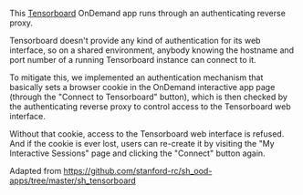 This [Tensorboard](https://www.tensorflow.org/tensorboard) OnDemand app runs through an authenticating reverse proxy. 

Tensorboard doesn't provide any kind of authentication for its web interface, so on a shared environment, anybody 
knowing the hostname and port number of a running Tensorboard instance can connect to it.

To mitigate this, we implemented an authentication mechanism that basically sets a browser cookie in the OnDemand 
interactive app page (through the "Connect to Tensorboard" button), which is then checked by the authenticating 
reverse proxy to control access to the Tensorboard web interface. 

Without that cookie, access to the Tensorboard 
web interface is refused. And if the cookie is ever lost, users can re-create it by visiting the 
"My Interactive Sessions" page and clicking the "Connect" button again.

Adapted from https://github.com/stanford-rc/sh_ood-apps/tree/master/sh_tensorboard
